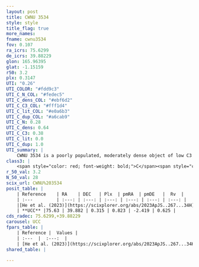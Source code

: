 ```yaml
---
layout: post
title: CWNU 3534
style: style
title_flag: true
more_names: 
fname: cwnu3534
fov: 0.107
ra_icrs: 75.6299
de_icrs: 39.88229
glon: 165.96395
glat: -1.15159
r50: 3.2
plx: 0.3147
UTI: "0.26"
UTI_COLOR: "#fdd9c3"
UTI_C_N_COL: "#fedec5"
UTI_C_dens_COL: "#ebf6d2"
UTI_C_C3_COL: "#fff1d4"
UTI_C_lit_COL: "#e0a6b3"
UTI_C_dup_COL: "#a6cab9"
UTI_C_N: 0.28
UTI_C_dens: 0.64
UTI_C_C3: 0.38
UTI_C_lit: 0.0
UTI_C_dup: 1.0
UTI_summary: |
    CWNU 3534 is a poorly populated, moderately dense object of low C3 quality. It was recently reported in the literature.
class3: |
    <span style="color: red; font-weight: bold;">C</span><span style="color: #FFC300; font-weight: bold;">B</span>
r_50_val: 3.2
N_50_val: 28
scix_url: CWNU%203534
posit_table: |
    | Reference    | RA    | DEC   | Plx  | pmRA  | pmDE   |  Rv  |
    | :---         | :---: | :---: | :---: | :---: | :---: | :---: |
    |[He et al. (2023)](https://scixplorer.org/abs/2023ApJS..267...34H) | 75.633 | 39.89 | 0.28 | 0.811 | -2.41 | 0.62 |
    | **UCC** |75.63 | 39.882 | 0.315 | 0.823 | -2.419 | 0.625 | 
cds_radec: 75.6299,+39.88229
carousel: UCC
fpars_table: |
    | Reference |  Values |
    | :---  |  :---:  |
    | [He et al. (2023)](https://scixplorer.org/abs/2023ApJS..267...34H) | `A0=2.2, m-M=12.8, logA=8.8` |
shared_table: |
    
---
```

